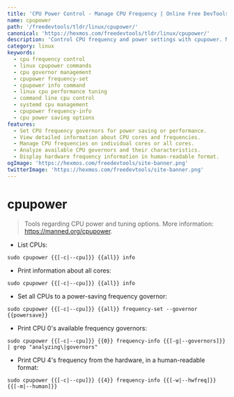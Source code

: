 ```yaml
---
title: 'CPU Power Control - Manage CPU Frequency | Online Free DevTools by Hexmos'
name: cpupower
path: '/freedevtools/tldr/linux/cpupower/'
canonical: 'https://hexmos.com/freedevtools/tldr/linux/cpupower/'
description: 'Control CPU frequency and power settings with cpupower. Manage governors, view core information, and optimize performance. Free online tool, no registration required.'
category: linux
keywords:
  - cpu frequency control
  - linux cpupower commands
  - cpu governor management
  - cpupower frequency-set
  - cpupower info command
  - linux cpu performance tuning
  - command line cpu control
  - systemd cpu management
  - cpupower frequency-info
  - cpu power saving options
features:
  - Set CPU frequency governors for power saving or performance.
  - View detailed information about CPU cores and frequencies.
  - Manage CPU frequencies on individual cores or all cores.
  - Analyze available CPU governors and their characteristics.
  - Display hardware frequency information in human-readable format.
ogImage: 'https://hexmos.com/freedevtools/site-banner.png'
twitterImage: 'https://hexmos.com/freedevtools/site-banner.png'
---
```


# cpupower

> Tools regarding CPU power and tuning options.
> More information: <https://manned.org/cpupower>.

- List CPUs:

`sudo cpupower {{[-c|--cpu]}} {{all}} info`

- Print information about all cores:

`sudo cpupower {{[-c|--cpu]}} {{all}} info`

- Set all CPUs to a power-saving frequency governor:

`sudo cpupower {{[-c|--cpu]}} {{all}} frequency-set --governor {{powersave}}`

- Print CPU 0's available frequency governors:

`sudo cpupower {{[-c|--cpu]}} {{0}} frequency-info {{[-g|--governors]}} | grep "analyzing\|governors"`

- Print CPU 4's frequency from the hardware, in a human-readable format:

`sudo cpupower {{[-c|--cpu]}} {{4}} frequency-info {{[-w|--hwfreq]}} {{[-m|--human]}}`
